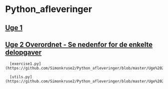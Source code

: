 # Python_afleveringer

## [Uge 1](https://github.com/Simonkruse2/Python_afleveringer/blob/master/Uge%201/aflevering%20uge%201.ipynb)

## [Uge 2 Overordnet - Se nedenfor for de enkelte delopgaver](https://github.com/Simonkruse2/Python_afleveringer/tree/master/Uge%202)
      [exercise1.py](https://github.com/Simonkruse2/Python_afleveringer/blob/master/Uge%202/exercise1.py) 
  
      [utils.py](https://github.com/Simonkruse2/Python_afleveringer/blob/master/Uge%202/utils.py)
